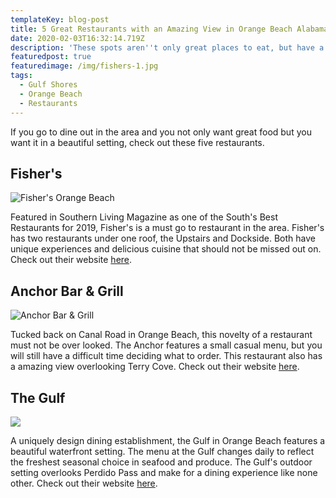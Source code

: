 ```yaml
---
templateKey: blog-post
title: 5 Great Restaurants with an Amazing View in Orange Beach Alabama
date: 2020-02-03T16:32:14.719Z
description: 'These spots aren''t only great places to eat, but have a great view as well.'
featuredpost: true
featuredimage: /img/fishers-1.jpg
tags:
  - Gulf Shores
  - Orange Beach
  - Restaurants
---
```



If you go to dine out in the area and you not only want great food but you want it in a beautiful setting, check out these five restaurants.



## Fisher's

![Fisher's Orange Beach](/img/fishers-1.jpg "Fisher's Orange Beach")

Featured in Southern Living Magazine as one of the South's Best Restaurants for 2019, Fisher's is a must go to restaurant in the area. Fisher's has two restaurants under one roof, the Upstairs and Dockside. Both have unique experiences and delicious cuisine that should not be missed out on. Check out their website [here](https://fishersobm.com/).

## Anchor Bar & Grill

![Anchor Bar & Grill](/img/anchor-1.jpeg "Anchor Bar & Grill")

Tucked back on Canal Road in Orange Beach, this novelty of a restaurant must not be over looked. The Anchor features a small casual menu, but you will still have a difficult time deciding what to order. This restaurant also has a amazing view overlooking Terry Cove.  Check out their website [here](http://anchorob.com/).

## The Gulf

![](/img/gulf-1.jpg)

A uniquely design dining establishment, the Gulf in Orange Beach features a beautiful waterfront setting. The menu at the Gulf changes daily to reflect the freshest seasonal choice in seafood and produce. The Gulf's outdoor setting overlooks Perdido Pass and make for a dining experience like none other. Check out their website [here](https://www.thegulf.com/).
